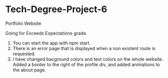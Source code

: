 # Tech-Degree-Project-6
Portfolio Website

Going for Exceeds Expectations grade.
1.  You can start the app with npm start.
2.  There is an error page that is displayed when a non existent route is requested.
3.  I have changed bacground colors and text colors on the whole website. Added a border to the right of the profile div, 
    and added animations to the about page.
